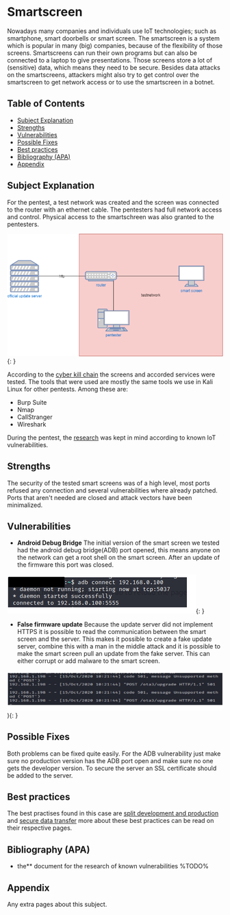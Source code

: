 # Smartscreen

Nowadays many companies and individuals use IoT technologies; such as smartphone, smart doorbells or smart screen.
The smartscreen is a system which is popular in many (big) companies, because of the flexibility of those screens. Smartscreens can run their own programs but can also be connected to a laptop to give presentations. Those screens store a lot of (sensitive) data, which means they need to be secure. Besides data attacks on the smartscreens, attackers might also try to get control over the smartscreen to get network access or to use the smartscreen in a botnet.

## Table of Contents


- [Subject Explanation](#subject-explanation)
- [Strengths](#strengths)
- [Vulnerabilities](#vulnerabilities)
- [Possible Fixes](#possible-fixes)
- [Best practices](#best-practices)
- [Bibliography (APA)](#bibliography-apa)
- [Appendix](#appendix)

## Subject Explanation

 For the pentest, a test network was created and the screen was connected  to the router with an ethernet cable. The pentesters had full network access and control. Physical  access to the smartschreen was also granted to the pentesters.

 ![network sketch](../assets/images/networksketch/smart-screen.png){: }

According to the [cyber kill chain](https://www.varonis.com/blog/cyber-kill-chain/) the screens and accorded services were tested. The tools that were used are mostly the same tools we use in Kali Linux for other pentests. Among these are:

- Burp Suite
- Nmap
- CallStranger
- Wireshark

During the pentest, the [research](/research) was kept in mind according to known IoT vulnerabilities.

## Strengths

The security of the tested smart screens was of a high level, most ports refused any connection and several vulnerabilities where already patched. Ports that aren't needed are closed and attack vectors have been minimalized.

## Vulnerabilities

- **Android Debug Bridge**
The initial version of the smart screen we tested had the android debug bridge(ADB) port opened, this means anyone on the network can get a root shell on the smart screen. After an update of the firmware this port was closed.

![ADB connect](../assets/images/adb_connect.png){: }

- **False firmware update**
Because the update server did not implement HTTPS it is possible to read the communication between the smart screen and the server. This makes it possible to create a fake update server, combine this with a man in the middle attack and it is possible to make the smart screen pull an update from the fake server. This can either corrupt or add malware to the smart screen.

![update requests](../assets/images/fake_server.png)){: }

## Possible Fixes

Both problems can be fixed quite easily. For the ADB vulnerability just make sure no production version has the ADB port open and make sure no one gets the developer version. To secure the server an SSL certificate should be added to the server.

## Best practices

The best practises found in this case are [split development and production](../bestpractices/splitdevprod.md) and [secure data transfer](../bestpractices/securedatatransfer.md) more about these best practices can be read on their respective pages.

## Bibliography (APA)

- the** document for the research of known vulnerabilities %TODO%

## Appendix

Any extra pages about this subject.

